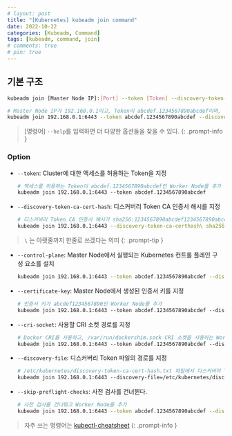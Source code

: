 ```yaml
---
# layout: post
title: "[Kubernetes] kubeadm join command"
date: 2022-10-22
categories: [Kubeadm, Command]
tags: [kubeadm, command, join]
# comments: true
# pin: true
---
```


## 기본 구조

```bash
kubeadm join [Master Node IP]:[Port] --token [Token] --discovery-token-ca-cert-hash [디스커버리 Token CA 인증서 해시]

# Master Node IP가 192.168.0.1이고, Token이 abcdef.1234567890abcdef이며, 디스커버리 Token CA 인증서 해시가 sha256:1234567890abcdef1234567890abcdef1234567890abcdef1234567890abcdef인 Worker Node를 추가할 수 있다.
kubeadm join 192.168.0.1:6443 --token abcdef.1234567890abcdef --discovery-token-ca-cert-hash sha256:1234567890abcdef1234567890abcdef1234567890abcdef1234567890abcdef
```

> [명령어] `--help`를 입력하면 더 다양한 옵션들을 찾을 수 있다.
{: .prompt-info }

### Option

- `--token`: Cluster에 대한 액세스를 허용하는 Token을 지정
    ```bash
    # 액세스를 허용하는 Token이 abcdef.1234567890abcdef인 Worker Node를 추가
    kubeadm join 192.168.0.1:6443 --token abcdef.1234567890abcdef
    ```

- `--discovery-token-ca-cert-hash`: 디스커버리 Token CA 인증서 해시를 지정
    ```bash
    # 디스커버리 Token CA 인증서 해시가 sha256:1234567890abcdef1234567890abcdef1234567890abcdef1234567890abcdef인 Worker Node를 추가
    kubeadm join 192.168.0.1:6443 --discovery-token-ca-certhash\ sha256:1234567890abcdef1234567890abcdef1234567890abcdef1234567890abcdef
    ```

> `\` 는 아랫줄까지 한줄로 쓰겠다는 의미
{: .prompt-tip }

- `--control-plane`: Master Node에서 실행되는 Kubernetes 컨트롤 플레인 구성 요소를 설치
    ```bash
    kubeadm join 192.168.0.1:6443 --token abcdef.1234567890abcdef --discovery-token-ca-cert-hash sha256:1234567890abcdef1234567890abcdef1234567890
    ```

- `--certificate-key`: Master Node에서 생성된 인증서 키를 지정
    ```bash
    # 인증서 키가 abcdef1234567890인 Worker Node를 추가
    kubeadm join 192.168.0.1:6443 --token abcdef.1234567890abcdef --discovery-token-ca-cert-hash sha256:1234567890abcdef1234567890abcdef1234567890abcdef1234567890abcdef --certificate-key abcdef1234567890
    ```

- `--cri-socket`: 사용할 CRI 소켓 경로를 지정
    ```bash
    # Docker CRI를 사용하고, /var/run/dockershim.sock CRI 소켓을 사용하는 Worker Node를 추가
    kubeadm join 192.168.0.1:6443 --token abcdef.1234567890abcdef --discovery-token-ca-cert-hash sha256:1234567890abcdef1234567890abcdef1234567890abcdef1234567890abcdef --cri-socket /var/run/dockershim.sock
    ```

- `--discovery-file`: 디스커버리 Token 파일의 경로를 지정
    ```bash
    # /etc/kubernetes/discovery-token-ca-cert-hash.txt 파일에서 디스커버리 Token CA 인증서 해시를 읽어들여 Worker Node를 추가
    kubeadm join 192.168.0.1:6443 --discovery-file=/etc/kubernetes/discovery-token-ca-cert-hash.txt
    ```

- `--skip-preflight-checks`: 사전 검사를 건너뛴다.
    ```bash
    # 사전 검사를 건너뛰고 Worker Node를 추가
    kubeadm join 192.168.0.1:6443 --token abcdef.1234567890abcdef --discovery-token-ca-cert-hash sha256:1234567890abcdef1234567890abcdef1234567890abcdef1234567890abcdef --skip-preflight-checks
    ```

> 자주 쓰는 명령어는 [kubectl-cheatsheet](https://kubernetes.io/docs/reference/kubectl/cheatsheet/)
{: .prompt-info }